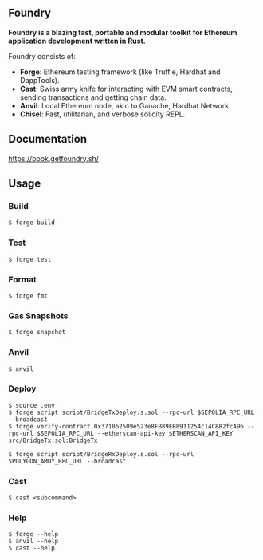 ## Foundry

**Foundry is a blazing fast, portable and modular toolkit for Ethereum application development written in Rust.**

Foundry consists of:

-   **Forge**: Ethereum testing framework (like Truffle, Hardhat and DappTools).
-   **Cast**: Swiss army knife for interacting with EVM smart contracts, sending transactions and getting chain data.
-   **Anvil**: Local Ethereum node, akin to Ganache, Hardhat Network.
-   **Chisel**: Fast, utilitarian, and verbose solidity REPL.

## Documentation

https://book.getfoundry.sh/

## Usage

### Build

```shell
$ forge build
```

### Test

```shell
$ forge test
```

### Format

```shell
$ forge fmt
```

### Gas Snapshots

```shell
$ forge snapshot
```

### Anvil

```shell
$ anvil
```

### Deploy

```shell
$ source .env
$ forge script script/BridgeTxDeploy.s.sol --rpc-url $SEPOLIA_RPC_URL --broadcast
$ forge verify-contract 0x371862509e523e8FB89EB8911254c14C882fcA96 --rpc-url $SEPOLIA_RPC_URL --etherscan-api-key $ETHERSCAN_API_KEY src/BridgeTx.sol:BridgeTx 

$ forge script script/BridgeRxDeploy.s.sol --rpc-url $POLYGON_AMOY_RPC_URL --broadcast

```

### Cast

```shell
$ cast <subcommand>
```

### Help

```shell
$ forge --help
$ anvil --help
$ cast --help
```
